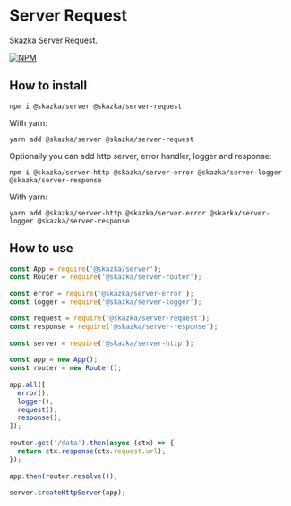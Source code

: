 # Server Request

Skazka Server Request.

[![NPM](https://nodei.co/npm/@skazka/server-request.png)](https://npmjs.org/package/@skazka/server-request)

## How to install

    npm i @skazka/server @skazka/server-request
    
With yarn:

    yarn add @skazka/server @skazka/server-request
    
Optionally you can add http server, error handler, logger and  response:

    npm i @skazka/server-http @skazka/server-error @skazka/server-logger @skazka/server-response
      
With yarn:

    yarn add @skazka/server-http @skazka/server-error @skazka/server-logger @skazka/server-response

## How to use

```javascript
const App = require('@skazka/server');
const Router = require('@skazka/server-router');
        
const error = require('@skazka/server-error');
const logger = require('@skazka/server-logger');

const request = require('@skazka/server-request');
const response = require('@skazka/server-response');
        
const server = require('@skazka/server-http');
        
const app = new App();
const router = new Router();
        
app.all([
  error(),
  logger(),
  request(),
  response(),
]);
    
router.get('/data').then(async (ctx) => {
  return ctx.response(ctx.request.url);
});
        
app.then(router.resolve());
        
server.createHttpServer(app);
```





